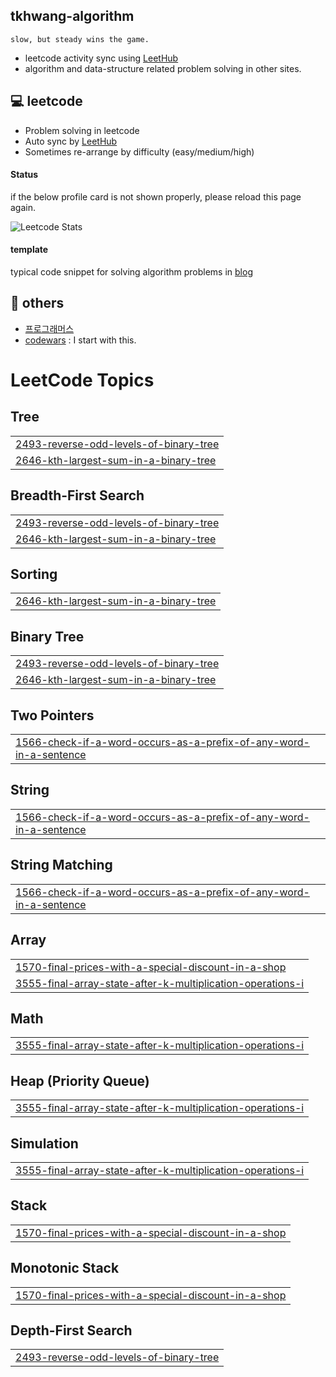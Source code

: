 ## tkhwang-algorithm

    slow, but steady wins the game.

- leetcode activity sync using [LeetHub](https://github.com/QasimWani/LeetHub)
- algorithm and data-structure related problem solving in other sites.

## 💻 leetcode

- Problem solving in leetcode
- Auto sync by [LeetHub](https://github.com/QasimWani/LeetHub)
- Sometimes re-arrange by difficulty (easy/medium/high)

#### Status

if the below profile card is not shown properly, please reload this page again.

![Leetcode Stats](https://leetcard.jacoblin.cool/tkhwang)

#### template

typical code snippet for solving algorithm problems in [blog](https://tkhwang.me/snippets)

## 🚀 others

- [프로그래머스](./_programmers/)
- [codewars](./__others/codewars/) : I start with this.

<!---LeetCode Topics Start-->

# LeetCode Topics

## Tree

|                                                                                                                                                     |
| --------------------------------------------------------------------------------------------------------------------------------------------------- |
| [2493-reverse-odd-levels-of-binary-tree](https://github.com/tkhwang/tkhwang-algorithm/tree/master/_2_medium/2493-reverse-odd-levels-of-binary-tree) |
| [2646-kth-largest-sum-in-a-binary-tree](https://github.com/tkhwang/tkhwang-algorithm/tree/master/_2_medium/2646-kth-largest-sum-in-a-binary-tree)   |

## Breadth-First Search

|                                                                                                                                                     |
| --------------------------------------------------------------------------------------------------------------------------------------------------- |
| [2493-reverse-odd-levels-of-binary-tree](https://github.com/tkhwang/tkhwang-algorithm/tree/master/_2_medium/2493-reverse-odd-levels-of-binary-tree) |
| [2646-kth-largest-sum-in-a-binary-tree](https://github.com/tkhwang/tkhwang-algorithm/tree/master/_2_medium/2646-kth-largest-sum-in-a-binary-tree)   |

## Sorting

|                                                                                                                                                   |
| ------------------------------------------------------------------------------------------------------------------------------------------------- |
| [2646-kth-largest-sum-in-a-binary-tree](https://github.com/tkhwang/tkhwang-algorithm/tree/master/_2_medium/2646-kth-largest-sum-in-a-binary-tree) |

## Binary Tree

|                                                                                                                                                     |
| --------------------------------------------------------------------------------------------------------------------------------------------------- |
| [2493-reverse-odd-levels-of-binary-tree](https://github.com/tkhwang/tkhwang-algorithm/tree/master/_2_medium/2493-reverse-odd-levels-of-binary-tree) |
| [2646-kth-largest-sum-in-a-binary-tree](https://github.com/tkhwang/tkhwang-algorithm/tree/master/_2_medium/2646-kth-largest-sum-in-a-binary-tree)   |

## Two Pointers

|                                                                                                                                                                                                         |
| ------------------------------------------------------------------------------------------------------------------------------------------------------------------------------------------------------- |
| [1566-check-if-a-word-occurs-as-a-prefix-of-any-word-in-a-sentence](https://github.com/tkhwang/tkhwang-algorithm/tree/master/_1_easy/1566-check-if-a-word-occurs-as-a-prefix-of-any-word-in-a-sentence) |

## String

|                                                                                                                                                                                                         |
| ------------------------------------------------------------------------------------------------------------------------------------------------------------------------------------------------------- |
| [1566-check-if-a-word-occurs-as-a-prefix-of-any-word-in-a-sentence](https://github.com/tkhwang/tkhwang-algorithm/tree/master/_1_easy/1566-check-if-a-word-occurs-as-a-prefix-of-any-word-in-a-sentence) |

## String Matching

|                                                                                                                                                                                                         |
| ------------------------------------------------------------------------------------------------------------------------------------------------------------------------------------------------------- |
| [1566-check-if-a-word-occurs-as-a-prefix-of-any-word-in-a-sentence](https://github.com/tkhwang/tkhwang-algorithm/tree/master/_1_easy/1566-check-if-a-word-occurs-as-a-prefix-of-any-word-in-a-sentence) |

## Array

|                                                                                                                                                                                           |
| ----------------------------------------------------------------------------------------------------------------------------------------------------------------------------------------- |
| [1570-final-prices-with-a-special-discount-in-a-shop](https://github.com/tkhwang/tkhwang-algorithm/tree/master/_1_easy/1570-final-prices-with-a-special-discount-in-a-shop)               |
| [3555-final-array-state-after-k-multiplication-operations-i](https://github.com/tkhwang/tkhwang-algorithm/tree/master/_1_easy/3555-final-array-state-after-k-multiplication-operations-i) |

## Math

|                                                                                                                                                                                           |
| ----------------------------------------------------------------------------------------------------------------------------------------------------------------------------------------- |
| [3555-final-array-state-after-k-multiplication-operations-i](https://github.com/tkhwang/tkhwang-algorithm/tree/master/_1_easy/3555-final-array-state-after-k-multiplication-operations-i) |

## Heap (Priority Queue)

|                                                                                                                                                                                           |
| ----------------------------------------------------------------------------------------------------------------------------------------------------------------------------------------- |
| [3555-final-array-state-after-k-multiplication-operations-i](https://github.com/tkhwang/tkhwang-algorithm/tree/master/_1_easy/3555-final-array-state-after-k-multiplication-operations-i) |

## Simulation

|                                                                                                                                                                                           |
| ----------------------------------------------------------------------------------------------------------------------------------------------------------------------------------------- |
| [3555-final-array-state-after-k-multiplication-operations-i](https://github.com/tkhwang/tkhwang-algorithm/tree/master/_1_easy/3555-final-array-state-after-k-multiplication-operations-i) |

## Stack

|                                                                                                                                                                             |
| --------------------------------------------------------------------------------------------------------------------------------------------------------------------------- |
| [1570-final-prices-with-a-special-discount-in-a-shop](https://github.com/tkhwang/tkhwang-algorithm/tree/master/_1_easy/1570-final-prices-with-a-special-discount-in-a-shop) |

## Monotonic Stack

|                                                                                                                                                                             |
| --------------------------------------------------------------------------------------------------------------------------------------------------------------------------- |
| [1570-final-prices-with-a-special-discount-in-a-shop](https://github.com/tkhwang/tkhwang-algorithm/tree/master/_1_easy/1570-final-prices-with-a-special-discount-in-a-shop) |

## Depth-First Search

|                                                                                                                                                     |
| --------------------------------------------------------------------------------------------------------------------------------------------------- |
| [2493-reverse-odd-levels-of-binary-tree](https://github.com/tkhwang/tkhwang-algorithm/tree/master/_2_medium/2493-reverse-odd-levels-of-binary-tree) |

<!---LeetCode Topics End-->
